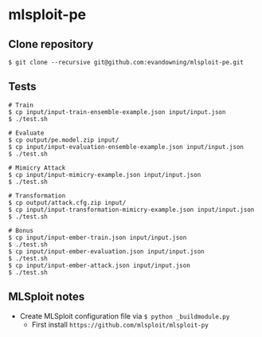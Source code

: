 # mlsploit-pe

## Clone repository
```
$ git clone --recursive git@github.com:evandowning/mlsploit-pe.git
```

## Tests
```
# Train
$ cp input/input-train-ensemble-example.json input/input.json
$ ./test.sh

# Evaluate
$ cp output/pe.model.zip input/
$ cp input/input-evaluation-ensemble-example.json input/input.json
$ ./test.sh

# Mimicry Attack
$ cp input/input-mimicry-example.json input/input.json
$ ./test.sh

# Transformation
$ cp output/attack.cfg.zip input/
$ cp input/input-transformation-mimicry-example.json input/input.json
$ ./test.sh

# Bonus
$ cp input/input-ember-train.json input/input.json
$ ./test.sh
$ cp input/input-ember-evaluation.json input/input.json
$ ./test.sh
$ cp input/input-ember-attack.json input/input.json
$ ./test.sh
```

## MLSploit notes
  * Create MLSploit configuration file via `$ python _buildmodule.py`
    * First install `https://github.com/mlsploit/mlsploit-py`
